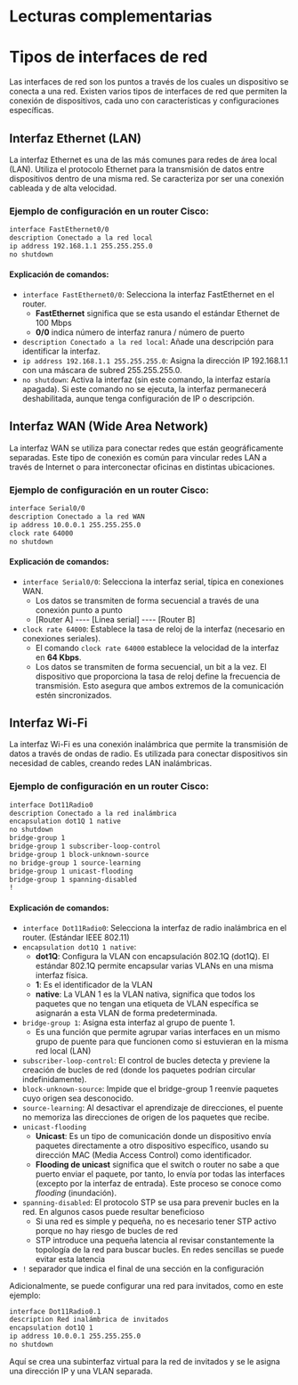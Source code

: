 

# Lecturas complementarias


# Tipos de interfaces de red

Las interfaces de red son los puntos a través de los cuales un dispositivo se conecta a una red. Existen varios tipos de interfaces de red que permiten la conexión de dispositivos, cada uno con características y configuraciones específicas. 

## Interfaz Ethernet (LAN)
La interfaz Ethernet es una de las más comunes para redes de área local (LAN). Utiliza el protocolo Ethernet para la transmisión de datos entre dispositivos dentro de una misma red. Se caracteriza por ser una conexión cableada y de alta velocidad.

### Ejemplo de configuración en un router Cisco:
```bash
interface FastEthernet0/0
description Conectado a la red local
ip address 192.168.1.1 255.255.255.0
no shutdown
```

#### Explicación de comandos:
- `interface FastEthernet0/0`: Selecciona la interfaz FastEthernet en el router.
	- **FastEthernet** significa que se esta usando el estándar Ethernet de 100 Mbps
	- **0/0** indica número de interfaz ranura / número de puerto
- `description Conectado a la red local`: Añade una descripción para identificar la interfaz.
- `ip address 192.168.1.1 255.255.255.0`: Asigna la dirección IP 192.168.1.1 con una máscara de subred 255.255.255.0.
- `no shutdown`: Activa la interfaz (sin este comando, la interfaz estaría apagada). Si este comando no se ejecuta, la interfaz permanecerá deshabilitada, aunque tenga configuración de IP o descripción.



## Interfaz WAN (Wide Area Network)
La interfaz WAN se utiliza para conectar redes que están geográficamente separadas. Este tipo de conexión es común para vincular redes LAN a través de Internet o para interconectar oficinas en distintas ubicaciones.

### Ejemplo de configuración en un router Cisco:
```bash
interface Serial0/0
description Conectado a la red WAN
ip address 10.0.0.1 255.255.255.0
clock rate 64000
no shutdown
```

#### Explicación de comandos:
- `interface Serial0/0`: Selecciona la interfaz serial, típica en conexiones WAN.
	- Los datos se transmiten de forma secuencial a través de una conexión punto a punto
	- [Router A] ---- [Línea serial] ---- [Router B]
- `clock rate 64000`: Establece la tasa de reloj de la interfaz (necesario en conexiones seriales).
	- El comando `clock rate 64000` establece la velocidad de la interfaz en **64 Kbps**.
	- Los datos se transmiten de forma secuencial, un bit a la vez. El dispositivo que proporciona la tasa de reloj define la frecuencia de transmisión. Esto asegura que ambos extremos de la comunicación estén sincronizados.


## Interfaz Wi-Fi
La interfaz Wi-Fi es una conexión inalámbrica que permite la transmisión de datos a través de ondas de radio. Es utilizada para conectar dispositivos sin necesidad de cables, creando redes LAN inalámbricas.

### Ejemplo de configuración en un router Cisco:
```bash
interface Dot11Radio0
description Conectado a la red inalámbrica
encapsulation dot1Q 1 native
no shutdown
bridge-group 1
bridge-group 1 subscriber-loop-control
bridge-group 1 block-unknown-source
no bridge-group 1 source-learning
bridge-group 1 unicast-flooding
bridge-group 1 spanning-disabled
!
```

#### Explicación de comandos:
- `interface Dot11Radio0`: Selecciona la interfaz de radio inalámbrica en el router. (Estándar IEEE 802.11)
- `encapsulation dot1Q 1 native`: 
	- **dot1Q**: Configura la VLAN con encapsulación 802.1Q (dot1Q). El estándar 802.1Q permite encapsular varias VLANs en una misma interfaz física.
	- **1**: Es el identificador de la VLAN
	- **native**: La VLAN 1 es la VLAN nativa, significa que todos los paquetes que no tengan una etiqueta de VLAN específica se asignarán a esta VLAN de forma predeterminada.
- `bridge-group 1`: Asigna esta interfaz al grupo de puente 1.
	- Es una función que permite agrupar varias interfaces en un mismo grupo de puente para que funcionen como si estuvieran en la misma red local (LAN)
- `subscriber-loop-control`: El control de bucles detecta y previene la creación de bucles de red (donde los paquetes podrían circular indefinidamente).
- `block-unknown-source`: Impide que el bridge-group 1 reenvíe paquetes cuyo origen sea desconocido.
- `source-learning`: Al desactivar el aprendizaje de direcciones, el puente no memoriza las direcciones de origen de los paquetes que recibe.
- `unicast-flooding`
	- **Unicast**: Es un tipo de comunicación donde un dispositivo envía paquetes directamente a otro dispositivo específico, usando su dirección MAC (Media Access Control) como identificador.
	- **Flooding de unicast** significa que el switch o router no sabe a que puerto enviar el paquete, por tanto, lo envía por todas las interfaces (excepto por la interfaz de entrada). Este proceso se conoce como *flooding* (inundación).
- `spanning-disabled`: El protocolo STP se usa para prevenir bucles en la red. En algunos casos puede resultar beneficioso
	- Si una red es simple y pequeña, no es necesario tener STP activo porque no hay riesgo de bucles de red
	- STP introduce una pequeña latencia al revisar constantemente la topología de la red para buscar bucles. En redes sencillas se puede evitar esta latencia
- `!` separador que indica el final de una sección en la configuración

Adicionalmente, se puede configurar una red para invitados, como en este ejemplo:
```bash
interface Dot11Radio0.1
description Red inalámbrica de invitados
encapsulation dot1Q 1
ip address 10.0.0.1 255.255.255.0
no shutdown
```
Aquí se crea una subinterfaz virtual para la red de invitados y se le asigna una dirección IP y una VLAN separada.

